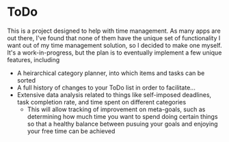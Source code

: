 # ToDo

This is a project designed to help with time management. As many apps are out there, I've found that none of them have the unique set of functionality I want out of my time management solution, so I decided to make one myself. It's a work-in-progress, but the plan is to eventually implement a few unique features, including
* A heirarchical category planner, into which items and tasks can be sorted
* A full history of changes to your ToDo list in order to facilitate...
* Extensive data analysis related to things like self-imposed deadlines, task completion rate, and time spent on different categories
  * This will allow tracking of improvement on meta-goals, such as determining how much time you want to spend doing certain things so that a healthy balance between pusuing your goals and enjoying your free time can be achieved
